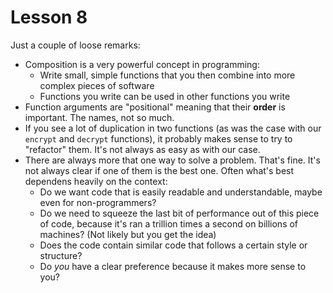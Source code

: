 # Lesson 8

Just a couple of loose remarks:

- Composition is a very powerful concept in programming:
  - Write small, simple functions that you then combine into more complex pieces of software
  - Functions you write can be used in other functions you write
- Function arguments are "positional" meaning that their **order** is important. The names, not so much.
- If you see a lot of duplication in two functions (as was the case with our `encrypt` and `decrypt` functions), it probably makes sense to try to "refactor" them. It's not always as easy as with our case.
- There are always more that one way to solve a problem. That's fine. It's not always clear if one of them is the best one. Often what's best dependens heavily on the context:
  - Do we want code that is easily readable and understandable, maybe even for non-programmers?
  - Do we need to squeeze the last bit of performance out of this piece of code, because it's ran a trillion times a second on billions of machines? (Not likely but you get the idea)
  - Does the code contain similar code that follows a certain style or structure?
  - Do _you_ have a clear preference because it makes more sense to you?
